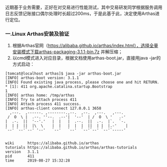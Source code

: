 近期基于业务需要，正好在对交易进行性能测试，其中交易研发同学根据服务调用日志反馈记账接口偶尔处理时长超过200ms，于是此基于此，决定使用Arthas进行定位。

### 一.Linux Arthas安装及验证
1. 根据Arthas官网（https://alibaba.github.io/arthas/index.html），选择全量安装模式下载arthas-packaging-3.1.1-bin.7z 并解压缩；
2. 以cmd模式进入对应目录，根据文档使用arthas-boot.jar，直接用java -jar的方式启动：
```language
[tomcat@localhost arthas]$ java -jar arthas-boot.jar
[INFO] arthas-boot version: 3.1.1
[INFO] Found existing java process, please choose one and hit RETURN.
* [1]: 411 org.apache.catalina.startup.Bootstrap
1
[INFO] arthas home: /tmp/arthas
[INFO] Try to attach process 411
[INFO] Attach process 411 success.
[INFO] arthas-client connect 127.0.0.1 3658
  ,---.  ,------. ,--------.,--.  ,--.  ,---.   ,---.                           
 /  O  \ |  .--. ''--.  .--'|  '--'  | /  O  \ '   .-'                          
|  .-.  ||  '--'.'   |  |   |  .--.  ||  .-.  |`.  `-.                          
|  | |  ||  |\  \    |  |   |  |  |  ||  | |  |.-'    |                         
`--' `--'`--' '--'   `--'   `--'  `--'`--' `--'`-----'                          
                                                                                

wiki      https://alibaba.github.io/arthas                                      
tutorials https://alibaba.github.io/arthas/arthas-tutorials                     
version   3.1.1                                                                 
pid       411                                                                   
time      2019-08-27 15:32:28                                          
```
